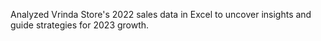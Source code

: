 Analyzed Vrinda Store's 2022 sales data in Excel to uncover insights and guide strategies for 2023 growth.
